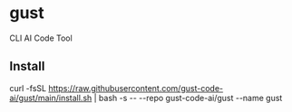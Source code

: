 # gust
CLI AI Code Tool

## Install 
curl -fsSL https://raw.githubusercontent.com/gust-code-ai/gust/main/install.sh | bash -s -- --repo gust-code-ai/gust --name gust

